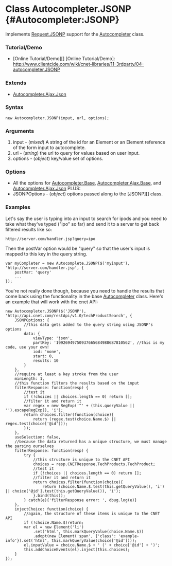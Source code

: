 Class Autocompleter.JSONP {#Autocompleter:JSONP}
================================================

Implements [Request.JSONP][] support for the [Autocompleter][] class.

### Tutorial/Demo

* [Online Tutorial/Demo][]
[Online Tutorial/Demo]: http://www.clientcide.com/wiki/cnet-libraries/11-3rdparty/04-autocompleter.JSONP

### Extends

* [Autocompleter.Ajax.Json][]

### Syntax

	new Autocompleter.JSONP(input, url, options);

### Arguments

1. input - (*mixed*) A string of the id for an Element or an Element reference of the form input to autocomplete.
2. url - (*string*) the url to query for values based on user input.
3. options - (*object*) key/value set of options.

### Options

* All the options for [Autocompleter.Base][], [Autocompleter.Ajax.Base][], and [Autocompleter.Ajax.Json][] PLUS:
* JSONPOptions - (*object*) options passed along to the [JSONP][] class.

### Examples

Let's say the user is typing into an input to search for ipods and you need to take what they've typed ("ipo" so far) and send it to a server to get back filtered results like so:

	http://server.com/handler.jsp?query=ipo

Then the postVar option would be "query" so that the user's input is mapped to this key in the query string.

	var myCompleter = new Autocomplete.JSONP($('myinput'), 'http://server.com/handler.jsp', {
		postVar: 'query'
		...
	});

You're not really done though, because you need to handle the results that come back using the functionality in the base [Autocompleter][] class. Here's an example that will work with the cnet API:


	new Autocompleter.JSONP($('JSONP'), 'http://api.cnet.com/restApi/v1.0/techProductSearch', {
		JSONPOptions: {
			//this data gets added to the query string using JSONP's options
			data: {
				viewType: 'json',
				partKey: '19926949750937665684988687810562', //this is my code, use your own!
				iod: 'none',
				start: 0,
				results: 10
			}
		},
		//require at least a key stroke from the user
		minLength: 1,
		//this function filters the results based on the input
		filterResponse: function(resp) {
			//test it
			if (!choices || choices.length == 0) return [];
			//filter it and return it
			var regex = new RegExp('^' + (this.queryValue || '').escapeRegExp(), 'i');
			return choices.filter(function(choice){
				return (regex.test(choice.Name.$) || regex.test(choice['@id']));
			});
		},
		useSelection: false,
		//because the data returned has a unique structure, we must manage the parsing ourselves
		filterResponse: function(resp) {
			try {
				//this structure is unique to the CNET API
				choices = resp.CNETResponse.TechProducts.TechProduct;
				//test it
				if (!choices || choices.length == 0) return [];
				//filter it and return it
				return choices.filter(function(choice){
					return (choice.Name.$.test(this.getQueryValue(), 'i') || choice['@id'].test(this.getQueryValue()), 'i');
				}.bind(this));
			} catch(e){'filterResponse error: ', dbug.log(e)}
		},
		injectChoice: function(choice) {
			//again, the structure of these items is unique to the CNET API
			if (!choice.Name.$)return;
			var el = new Element('li')
				.set('html', this.markQueryValue(choice.Name.$))
				.adopt(new Element('span', {'class': 'example-info'}).set('html', this.markQueryValue(choice['@id'])));
			el.inputValue = choice.Name.$ + ' (' + choice['@id'] + ')';
			this.addChoiceEvents(el).inject(this.choices);
		}
	});

[Autocompleter]: http://clientcide.com/docs/3rdParty/Autocompleter
[Autocompleter.Base]: http://clientcide.com/docs/3rdParty/Autocompleter
[Request.JSONP]: http://www.mootools.net/docs/more/Request/Request.JSONP
[Autocompleter.Ajax.Base]: http://clientcide.com/docs/3rdParty/Autocompleter.Remote#Autocompleter-Ajax:Base
[Autocompleter.Ajax.Json]: http://clientcide.com/docs/3rdParty/Autocompleter.Remote#Autocompleter-Ajax:Json

